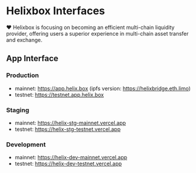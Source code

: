 # Helixbox Interfaces

❤️ Helixbox is focusing on becoming an efficient multi-chain liquidity provider, offering users a superior experience in multi-chain asset transfer and exchange.

## App Interface

### Production

- mainnet: https://app.helix.box (ipfs version: https://helixbridge.eth.limo)
- testnet: https://testnet.app.helix.box

### Staging

- mainnet: https://helix-stg-mainnet.vercel.app
- testnet: https://helix-stg-testnet.vercel.app

### Development

- mainnet: https://helix-dev-mainnet.vercel.app
- testnet: https://helix-dev-testnet.vercel.app
